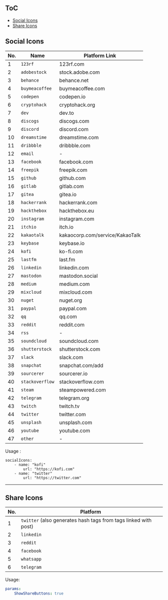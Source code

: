 ## ToC

-   [Social Icons](#social-icons)
-   [Share Icons](#share-icons)

## Social Icons

| No. | Name            | Platform Link                   |
| --- | --------------- | ------------------------------- |
| 1   | `123rf`         | 123rf.com                       |
| 2   | `adobestock`    | stock.adobe.com                 |
| 3   | `behance`       | behance.net                     |
| 4   | `buymeacoffee`  | buymeacoffee.com                |
| 5   | `codepen`       | codepen.io                      |
| 6   | `cryptohack`    | cryptohack.org                  |
| 7   | `dev`           | dev.to                          |
| 8   | `discogs`       | discogs.com                     |
| 9   | `discord`       | discord.com                     |
| 10  | `dreamstime`    | dreamstime.com                  |
| 11  | `dribbble`      | dribbble.com                    |
| 12  | `email`         | -                               |
| 13  | `facebook`      | facebook.com                    |
| 14  | `freepik`       | freepik.com                     |
| 15  | `github`        | github.com                      |
| 16  | `gitlab`        | gitlab.com                      |
| 17  | `gitea`         | gitea.io                        |
| 18  | `hackerrank`    | hackerrank.com                  |
| 19  | `hackthebox`    | hackthebox.eu                   |
| 20  | `instagram`     | instagram.com                   |
| 21  | `itchio`        | itch.io                         |
| 22  | `kakaotalk`     | kakaocorp.com/service/KakaoTalk |
| 23  | `keybase`       | keybase.io                      |
| 24  | `kofi`          | ko-fi.com                       |
| 25  | `lastfm`        | last.fm                         |
| 26  | `linkedin`      | linkedin.com                    |
| 27  | `mastodon`      | mastodon.social                 |
| 28  | `medium`        | medium.com                      |
| 29  | `mixcloud`      | mixcloud.com                    |
| 30  | `nuget`         | nuget.org                       |
| 31  | `paypal`        | paypal.com                      |
| 32  | `qq`            | qq.com                          |
| 33  | `reddit`        | reddit.com                      |
| 34  | `rss`           | -                               |
| 35  | `soundcloud`    | soundcloud.com                  |
| 36  | `shutterstock`  | shutterstock.com                |
| 37  | `slack`         | slack.com                       |
| 38  | `snapchat`      | snapchat.com/add                |
| 39  | `sourcerer`     | sourcerer.io                    |
| 40  | `stackoverflow` | stackoverflow.com               |
| 41  | `steam`         | steampowered.com                |
| 42  | `telegram`      | telegram.org                    |
| 43  | `twitch`        | twitch.tv                       |
| 44  | `twitter`       | twitter.com                     |
| 45  | `unsplash`      | unsplash.com                    |
| 46  | `youtube`       | youtube.com                     |
| 47  | `other`         | -                               |

Usage :

```
socialIcons:
    - name: "kofi"
        url: "https://kofi.com"
    - name: "twitter"
        url: "https://twitter.com"
```

---

## Share Icons

| No. | Platform                                                        |
| --- | --------------------------------------------------------------- |
| 1   | `twitter` (also generates hash tags from tags linked with post) |
| 2   | `linkedin`                                                      |
| 3   | `reddit`                                                        |
| 4   | `facebook`                                                      |
| 5   | `whatsapp`                                                      |
| 6   | `telegram`                                                      |

Usage:

```yml
params:
    ShowShareButtons: true
```
